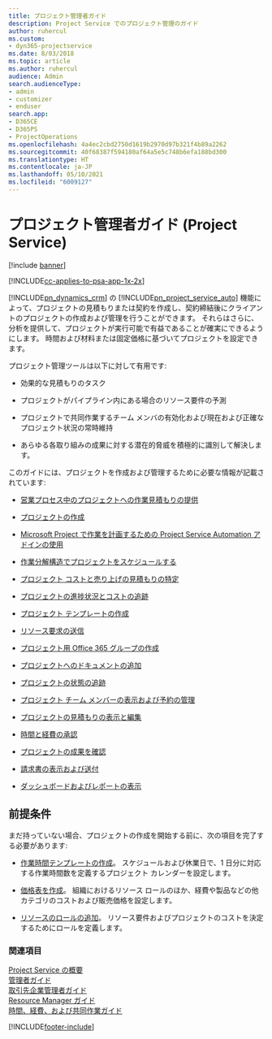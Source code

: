 ```yaml
---
title: プロジェクト管理者ガイド
description: Project Service でのプロジェクト管理のガイド
author: ruhercul
ms.custom:
- dyn365-projectservice
ms.date: 8/03/2018
ms.topic: article
ms.author: ruhercul
audience: Admin
search.audienceType:
- admin
- customizer
- enduser
search.app:
- D365CE
- D365PS
- ProjectOperations
ms.openlocfilehash: 4a4ec2cbd2750d1619b2970d97b321f4b89a2262
ms.sourcegitcommit: 40f68387f594180af64a5e5c748b6efa188bd300
ms.translationtype: HT
ms.contentlocale: ja-JP
ms.lasthandoff: 05/10/2021
ms.locfileid: "6009127"
---
```

# <a name="project-manager-guide-project-service"></a>プロジェクト管理者ガイド (Project Service)

[!include [banner](../includes/psa-now-project-operations.md)]

[!INCLUDE[cc-applies-to-psa-app-1x-2x](../includes/cc-applies-to-psa-app-1x-2x.md)]

[!INCLUDE[pn_dynamics_crm](../includes/pn-dynamics-crm.md)] の [!INCLUDE[pn_project_service_auto](../includes/pn-project-service-auto.md)] 機能によって、プロジェクトの見積もりまたは契約を作成し、契約締結後にクライアントのプロジェクトの作成および管理を行うことができます。 それらはさらに、分析を提供して、プロジェクトが実行可能で有益であることが確実にできるようにします。 時間および材料または固定価格に基づいてプロジェクトを設定できます。  
  
 プロジェクト管理ツールは以下に対して有用です:  
  
-   効果的な見積もりのタスク  
  
-   プロジェクトがパイプライン内にある場合のリソース要件の予測  
  
-   プロジェクトで共同作業するチーム メンバの有効化および現在および正確なプロジェクト状況の常時維持  
  
-   あらゆる各取り組みの成果に対する潜在的脅威を積極的に識別して解決します。  
  
このガイドには、プロジェクトを作成および管理するために必要な情報が記載されています:  
  
-   [営業プロセス中のプロジェクトへの作業見積もりの提供](../psa/provide-estimates-project-during-sales-process.md)  
  
-   [プロジェクトの作成](../psa/create-project.md)  
  
-   [Microsoft Project で作業を計画するための Project Service Automation アドインの使用](../psa/add-plan-work-microsoft-project.md)  
  
-   [作業分解構造でプロジェクトをスケジュールする](../psa/schedule-project-work-breakdown-structure.md)  
  
-   [プロジェクト コストと売り上げの見積もりの特定](../psa/determine-project-cost-revenue-estimates.md)  
  
-   [プロジェクトの進捗状況とコストの追跡](../psa/track-project-progress-cost.md)  
  
-   [プロジェクト テンプレートの作成](../psa/create-project-template.md)  
  
-   [リソース要求の送信](../psa/submit-resource-requests.md)  
  
-   [プロジェクト用 Office 365 グループの作成](../psa/create-office-365-group-project.md)  
  
-   [プロジェクトへのドキュメントの追加](../psa/add-documents-project.md)  
  
-   [プロジェクトの状態の追跡](../psa/track-project-status.md)  
  
-   [プロジェクト チーム メンバーの表示および予約の管理](../psa/view-project-team-members-manage-bookings.md)  
  
-   [プロジェクトの見積もりの表示と編集](../psa/view-edit-project-estimates.md)  
  
-   [時間と経費の承認](../psa/approve-time-expenses.md)  
  
-   [プロジェクトの成果を確認](../psa/review-project-actuals.md)  
  
-   [請求書の表示および送付](../psa/view-send-invoices.md)  
  
-   [ダッシュボードおよびレポートの表示](../psa/view-dashboards-reports.md)  
  
## <a name="prerequisites"></a>前提条件  
 まだ持っていない場合、プロジェクトの作成を開始する前に、次の項目を完了する必要があります:  
  
-   [作業時間テンプレートの作成](../psa/create-work-hours-template.md)。 スケジュールおよび休業日で、1 日分に対応する作業時間数を定義するプロジェクト カレンダーを設定します。  
  
-   [価格表を作成](../psa/create-price-list.md)。 組織におけるリソース ロールのほか、経費や製品などの他カテゴリのコストおよび販売価格を設定します。  
  
-   [リソースのロールの追加](../psa/add-resource-roles.md)。 リソース要件およびプロジェクトのコストを決定するためにロールを定義します。  
  
### <a name="see-also"></a>関連項目  
 [Project Service の概要](../psa/overview.md)   
 [管理者ガイド](../psa/admin-guide.md)   
 [取引先企業管理者ガイド](../psa/account-manager-guide.md)   
 [Resource Manager ガイド](../psa/resource-manager-guide.md)   
 [時間、経費、および共同作業ガイド](../psa/time-expense-collaboration-guide.md)



[!INCLUDE[footer-include](../includes/footer-banner.md)]